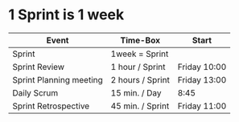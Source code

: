 # 1 Sprint is 1 week

 | Event | Time-Box | Start |
 ----|----|----
 | Sprint |  1week = Sprint  | |
 | Sprint Review | 1 hour / Sprint| Friday 10:00 <!--- Change here ---> |
 | Sprint Planning meeting | 2 hours / Sprint| Friday 13:00 <!--- Change here ---> |
 | Daily Scrum | 15 min. / Day | 8:45 <!--- Change here ---> |
 | Sprint Retrospective | 45 min. / Sprint| Friday 11:00 <!--- Change here ---> |
